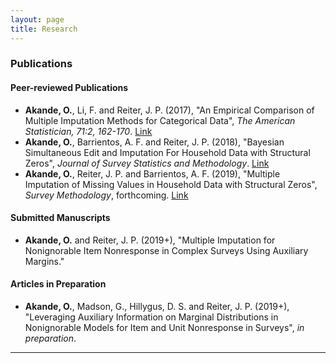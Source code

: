 ```yaml
---
layout: page
title: Research
---
```


### Publications

#### Peer-reviewed Publications
- **Akande, O.**, Li, F. and Reiter, J. P. (2017), "An Empirical Comparison of Multiple Imputation Methods for Categorical Data", _The American Statistician, 71:2, 162-170_. [Link](http://amstat.tandfonline.com/eprint/64x4hfgkSgQPXwGrBSRV/full)
- **Akande, O.**, Barrientos, A. F. and Reiter, J. P. (2018), "Bayesian Simultaneous Edit and Imputation For Household Data with Structural Zeros", _Journal of Survey Statistics and Methodology_. [Link](https://dx.doi.org/10.1093/jssam/smy022)
- **Akande, O.**, Reiter, J. P. and Barrientos, A. F. (2019), "Multiple Imputation of Missing Values in Household Data with Structural Zeros", _Survey Methodology_, forthcoming.  [Link](https://arxiv.org/abs/1707.05916)

#### Submitted Manuscripts
- **Akande, O.** and Reiter, J. P. (2019+), "Multiple Imputation for Nonignorable Item Nonresponse in Complex Surveys Using Auxiliary Margins."

#### Articles in Preparation
- **Akande, O.**, Madson, G., Hillygus, D. S. and Reiter, J. P. (2019+), "Leveraging Auxiliary Information on Marginal Distributions in Nonignorable Models for Item and Unit Nonresponse in Surveys", _in preparation_.

-------------------------
